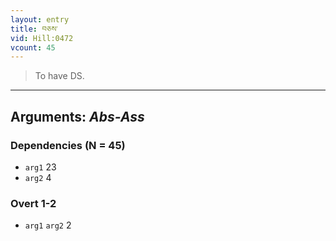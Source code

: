 ```yaml
---
layout: entry
title: བཅས་
vid: Hill:0472
vcount: 45
---
```

> To have DS\.

---
Arguments: _Abs-Ass_
---

### Dependencies (N = 45)
* `arg1` 23
* `arg2` 4


### Overt 1-2
* `arg1` `arg2` 2
